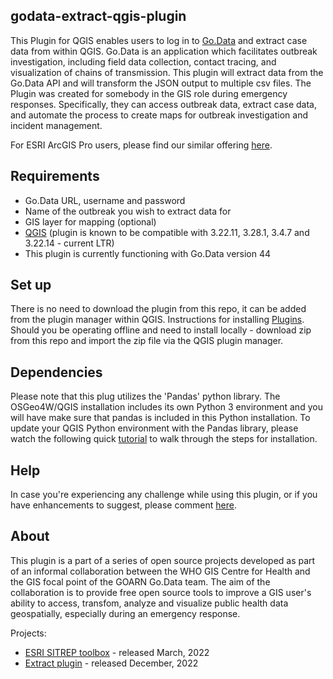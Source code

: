 ## godata-extract-qgis-plugin
This Plugin for QGIS enables users to log in to [Go.Data](https://worldhealthorganization.github.io/godata/) and extract case data from within QGIS. Go.Data is an application which facilitates outbreak investigation, including field data collection, contact tracing, and visualization of chains of transmission. This plugin will extract data from the Go.Data API and will transform the JSON output to multiple csv files. The Plugin was created for somebody in the GIS role during emergency responses. Specifically, they can access outbreak data, extract case data, and automate the process to create maps for outbreak investigation and incident management. 

For ESRI ArcGIS Pro users, please find our similar offering [here](https://github.com/WorldHealthOrganization/godata-ESRI-SITREP-toolbox).

## Requirements
- Go.Data URL, username and password
- Name of the outbreak you wish to extract data for
- GIS layer for mapping (optional)
- [QGIS](https://qgis.org/en/site/forusers/download.html) (plugin is known to be compatible with 3.22.11, 3.28.1, 3.4.7 and 3.22.14 - current LTR)
- This plugin is currently functioning with Go.Data version 44

## Set up 
There is no need to download the plugin from this repo, it can be added from the plugin manager within QGIS. Instructions for installing [Plugins](https://docs.qgis.org/3.22/en/docs/training_manual/qgis_plugins/fetching_plugins.html). Should you be operating offline and need to install locally - download zip from this repo and import the zip file via the QGIS plugin manager.

## Dependencies
Please note that this plug utilizes the 'Pandas' python library. The OSGeo4W/QGIS installation includes its own Python 3 environment and you will have make sure that pandas is included in this Python installation. To update your QGIS Python environment with the Pandas library, please watch the following quick [tutorial](https://youtu.be/vJXrD4_aF-o) to walk through the steps for installation.

## Help
In case you're experiencing any challenge while using this plugin, or if you have enhancements to suggest, please comment [here](https://github.com/WorldHealthOrganization/godata-extract-qgis-plugin/issues).

## About
This plugin is a part of a series of open source projects developed as part of an informal collaboration between the WHO GIS Centre for Health and the GIS focal point of the GOARN Go.Data team. The aim of the collaboration is to provide free open source tools to improve a GIS user's ability to access, transfom, analyze and visualize public health data geospatially, especially during an emergency response.

Projects:
- [ESRI SITREP toolbox](https://github.com/WorldHealthOrganization/godata-ESRI-SITREP-toolbox) - released March, 2022
- [Extract plugin](https://github.com/WorldHealthOrganization/godata-extract-qgis-plugin) - released December, 2022
